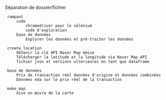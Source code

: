 
Séparation de dossier/fichier

     rampant
         code
             chromedriver pour le sélénium
             code d'exploration
         base de données
             Explorer les données et pré-traiter les données

     create_location
         Obtenir la clé API Naver Map émise
         Télécharger la latitude et la longitude via Naver Map API
         fichier json et versions ultérieures en tant que dataframe

     base de données
         Prix ​​de transaction réel données d'origine et données combinées
         Données eda sur le prix réel de la transaction

     make_map
         mise en œuvre de la carte
